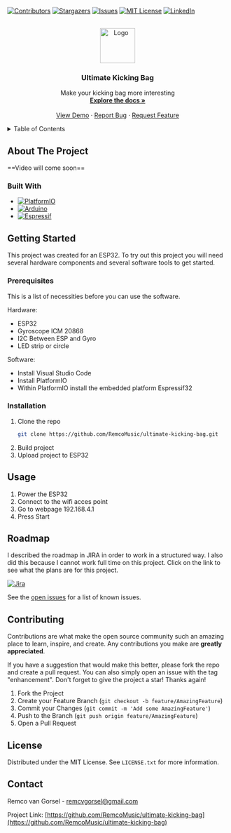 [![Contributors][contributors-shield]][contributors-url]
[![Stargazers][stars-shield]][stars-url]
[![Issues][issues-shield]][issues-url]
[![MIT License][license-shield]][license-url]
[![LinkedIn][linkedin-shield]][linkedin-url]

<br />
<div align="center">
  <a href="https://github.com/RemcoMusic/ultimate-kicking-bag">
    <img src="https://cdn-icons-png.flaticon.com/512/3440/3440247.png" alt="Logo" width="80" height="80">
  </a>

<h3 align="center">Ultimate Kicking Bag</h3>

  <p align="center">
    Make your kicking bag more interesting 
    <br />
    <a href="https://github.com/RemcoMusic/ultimate-kicking-bag"><strong>Explore the docs »</strong></a>
    <br />
    <br />
    <a href="https://github.com/RemcoMusic/ultimate-kicking-bag">View Demo</a>
    ·
    <a href="https://github.com/RemcoMusic/ultimate-kicking-bag/issues">Report Bug</a>
    ·
    <a href="https://github.com/RemcoMusic/ultimate-kicking-bag/issues">Request Feature</a>
  </p>
</div>

<details>
  <summary>Table of Contents</summary>
  <ol>
    <li>
      <a href="#about-the-project">About The Project</a>
      <ul>
        <li><a href="#built-with">Built With</a></li>
      </ul>
    </li>
    <li>
      <a href="#getting-started">Getting Started</a>
      <ul>
        <li><a href="#prerequisites">Prerequisites</a></li>
        <li><a href="#installation">Installation</a></li>
      </ul>
    </li>
    <li><a href="#usage">Usage</a></li>
    <li><a href="#roadmap">Roadmap</a></li>
    <li><a href="#contributing">Contributing</a></li>
    <li><a href="#license">License</a></li>
    <li><a href="#contact">Contact</a></li>
  </ol>
</details>

## About The Project

==Video will come soon==

### Built With 

* [![PlatformIO][PlatformIO]][PlatformIO-url]
* [![Arduino][Arduino]][Arduino-url]
* [![Espressif][Espressif]][Espressif-url]

## Getting Started

This project was created for an ESP32. To try out this project you will need several hardware components and several software tools to get started.

### Prerequisites

This is a list of necessities before you can use the software.

Hardware:
* ESP32
* Gyroscope ICM 20868
* I2C Between ESP and Gyro
* LED strip or circle

Software:
* Install Visual Studio Code
* Install PlatformIO
* Within PlatformIO install the embedded platform Espressif32

### Installation

1. Clone the repo
   ```sh
   git clone https://github.com/RemcoMusic/ultimate-kicking-bag.git
   ```
3. Build project
4. Upload project to ESP32

## Usage

1. Power the ESP32
2. Connect to the wifi acces point
3. Go to webpage 192.168.4.1
4. Press Start

## Roadmap
I described the roadmap in JIRA in order to work in a structured way. I also did this because I cannot work full time on this project. Click on the link to see what the plans are for this project.

[![Jira][Jira]][Jira-url]

See the [open issues](https://github.com/RemcoMusic/ultimate-kicking-bag/issues) for a list of known issues.

## Contributing

Contributions are what make the open source community such an amazing place to learn, inspire, and create. Any contributions you make are **greatly appreciated**.

If you have a suggestion that would make this better, please fork the repo and create a pull request. You can also simply open an issue with the tag "enhancement".
Don't forget to give the project a star! Thanks again!

1. Fork the Project
2. Create your Feature Branch (`git checkout -b feature/AmazingFeature`)
3. Commit your Changes (`git commit -m 'Add some AmazingFeature'`)
4. Push to the Branch (`git push origin feature/AmazingFeature`)
5. Open a Pull Request

## License

Distributed under the MIT License. See `LICENSE.txt` for more information.

## Contact

Remco van Gorsel - remcvgorsel@gmail.com

Project Link: [https://github.com/RemcoMusic/ultimate-kicking-bag](https://github.com/RemcoMusic/ultimate-kicking-bag)


[contributors-shield]: https://img.shields.io/github/contributors/RemcoMusic/ultimate-kicking-bag.svg?style=for-the-badge
[contributors-url]: https://github.com/RemcoMusic/ultimate-kicking-bag/graphs/contributors
[forks-shield]: https://img.shields.io/github/forks/RemcoMusic/ultimate-kicking-bag.svg?style=for-the-badge
[forks-url]: https://github.com/RemcoMusic/ultimate-kicking-bag/network/members
[stars-shield]: https://img.shields.io/github/stars/RemcoMusic/ultimate-kicking-bag.svg?style=for-the-badge
[stars-url]: https://github.com/RemcoMusic/ultimate-kicking-bag/stargazers
[issues-shield]: https://img.shields.io/github/issues/RemcoMusic/ultimate-kicking-bag.svg?style=for-the-badge
[issues-url]: https://github.com/RemcoMusic/ultimate-kicking-bag/issues
[license-shield]: https://img.shields.io/github/license/RemcoMusic/ultimate-kicking-bag.svg?style=for-the-badge
[license-url]: https://github.com/RemcoMusic/ultimate-kicking-bag/blob/master/LICENSE.txt

[linkedin-shield]: https://img.shields.io/badge/-LinkedIn-black.svg?style=for-the-badge&logo=linkedin&colorB=555
[linkedin-url]: https://linkedin.com/in/remco-van-gorsel

[PlatformIO]: https://img.shields.io/badge/-PlatformIO-green?style=plastic&logo=cplusplus&logoColor=white
[PlatformIO-url]: https://platformio.org/

[Arduino]: https://img.shields.io/badge/-Arduino-%23038C8C?style=plastic&logo=arduino&logoColor=white
[Arduino-url]: https://www.arduino.cc/

[Espressif]: https://img.shields.io/badge/-Espressif-red?style=plastic&logo=espressif&logoColor=white
[Espressif-url]: https://www.espressif.com/

[Jira]: https://img.shields.io/badge/Jira-Ultimate%20Kicking%20Bag%20Roadmap-%230C66E4?style=plastic&logo=jira&logoColor=white
[Jira-url]: https://gorsel-projects.atlassian.net/jira/software/projects/UKB/boards/1/roadmap?shared=&atlOrigin=eyJpIjoiMjBkNzhlYzNmYTM2NDBlYWIxNmE5OGM0NGEwNDMwOWIiLCJwIjoiaiJ9